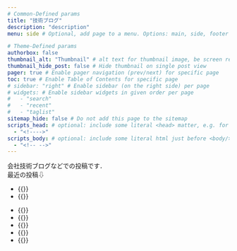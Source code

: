 ```yaml
---
# Common-Defined params
title: "技術ブログ"
description: "description"
menu: side # Optional, add page to a menu. Options: main, side, footer

# Theme-Defined params
authorbox: false
thumbnail_alt: "Thumbnail" # alt text for thumbnail image, be screen reader friendly!
thumbnail_hide_post: false # Hide thumbnail on single post view
pager: true # Enable pager navigation (prev/next) for specific page
toc: true # Enable Table of Contents for specific page
# sidebar: "right" # Enable sidebar (on the right side) per page
# widgets: # Enable sidebar widgets in given order per page
#   - "search"
#   - "recent"
#   - "taglist"
sitemap_hide: false # Do not add this page to the sitemap
scripts_head: # optional: include some literal <head> matter, e.g. for page-specific JS imports; safeHTML-filtered
  - "<!---->"
scripts_body: # optional: include some literal html just before <body/> tag, e.g. JS initialization; safeHTML-filtered
  - "<!-- -->"
---
```

会社技術ブログなどでの投稿です．  
最近の投稿⇩
- {{<hatena link="https://developers.microad.co.jp/entry/2023/10/13/180000">}}
- {{<hatena link="https://developers.microad.co.jp/entry/2023/02/17/180000_1">}}
<!--more-->
- {{<hatena link="https://developers.microad.co.jp/entry/2022/10/14/173000">}}
- {{<hatena link="https://developers.microad.co.jp/entry/2022/04/18/100000">}}
- {{<hatena link="https://developers.microad.co.jp/entry/2021/04/26/060000">}}
- {{<hatena link="https://developers.microad.co.jp/entry/2021/01/25/063000">}}
- {{<hatena link="https://developers.microad.co.jp/entry/2020/11/24/063000">}}
